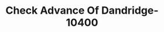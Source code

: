 ---
f_zip-code: 37725
f_state-code: TN
title: Check Advance Of Dandridge-10400
f_phone: 865-397-1400
f_city-only: Dandridge
f_address: 1240 Gay Street Dandridge
f_location-unique-id: '10400'
slug: check-advance-of-dandridge-10400
updated-on: '2024-05-30T13:46:58.046Z'
created-on: '2024-05-30T13:36:59.803Z'
published-on: '2024-05-30T13:54:32.469Z'
f_city-state: cms/city/dandridge-tn.md
f_company: cms/company/check-advance-of-dandridge.md
f_state: cms/state/tennessee.md
layout: '[payday-loan].html'
tags: payday-loan
---